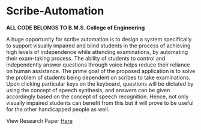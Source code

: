 # Scribe-Automation
**ALL CODE BELONGS TO B.M.S. College of Engineering**

A huge opportunity for scribe automation is to design a system specifically to support visually impaired and blind students in the process of achieving high levels of independence while attending examinations, by automating their exam-taking process. The ability of students to control and independently answer questions through voice helps reduce their reliance on human assistance. The prime goal of the proposed application is to solve the problem of students being dependent on scribes to take examinations. Upon clicking particular keys on the keyboard, questions will be dictated by using the concept of speech synthesis, and answers can be given accordingly based on the concept of speech recognition. Hence, not only visually impaired students can benefit from this but it will prove to be useful for the other handicapped people as well.

View Research Paper [Here](https://ieeexplore.ieee.org/document/9074847)
